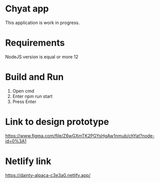 # Chyat app

This application is work in progress.


# Requirements
NodeJS version is equal or more 12

# Build and Run
1. Open cmd
2. Enter npm run start
3. Press Enter

# Link to design prototype
https://www.figma.com/file/Z6wGXmTK2PGYsHgAw1nmub/chYat?node-id=0%3A1

# Netlify link
https://dainty-alpaca-c3e3a0.netlify.app/